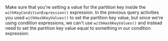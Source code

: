 Make sure that you're setting a value for the partition key inside the `withKeyConditionExpression()`
expression. In the 
previous query activities you used `withHashKeyValues()` to set the partition key value, but since we're
using 
condition expressions, we can't use `withHashKeyValues()` and instead need to set the partition key value
equal to something in our condition expression.
